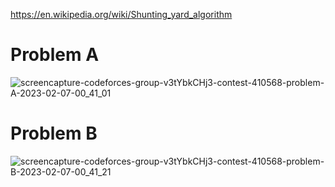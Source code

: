 https://en.wikipedia.org/wiki/Shunting_yard_algorithm
# Problem A
![screencapture-codeforces-group-v3tYbkCHj3-contest-410568-problem-A-2023-02-07-00_41_01](https://user-images.githubusercontent.com/66916141/217094434-0d9379be-ae48-4835-9255-7f6dcf644e02.png)
# Problem B
![screencapture-codeforces-group-v3tYbkCHj3-contest-410568-problem-B-2023-02-07-00_41_21](https://user-images.githubusercontent.com/66916141/217094502-fdd4d1d9-d420-46b3-8aab-314b19df2196.png)
